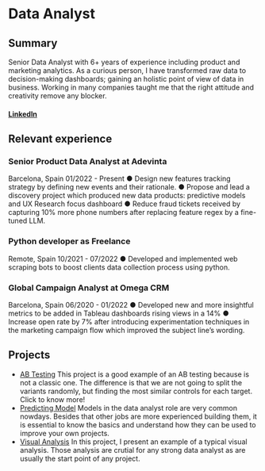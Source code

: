 # Data Analyst

## Summary
Senior Data Analyst with 6+ years of experience including product and marketing analytics. As a curious
person, I have transformed raw data to decision-making dashboards; gaining an holistic point of view of data
in business. Working in many companies taught me that the right attitude and creativity remove any blocker.

#### [LinkedIn]("https://www.linkedin.com/in/ramón-mariño-solís-490585131/")

## Relevant experience
### **Senior Product Data Analyst** at Adevinta
  Barcelona, Spain 01/2022 - Present
● Design new features tracking strategy by defining new events and their rationale.
● Propose and lead a discovery project which produced new data products: predictive models and UX Research focus dashboard
● Reduce fraud tickets received by capturing 10% more phone numbers after replacing feature regex by a fine-tuned LLM.
### **Python developer** as Freelance
  Remote, Spain 10/2021 - 07/2022
● Developed and implemented web scraping bots to boost clients data collection process using python.
### **Global Campaign Analyst** at Omega CRM
  Barcelona, Spain 06/2020 - 01/2022
● Developed new and more insightful metrics to be added in Tableau dashboards rising views in a 14%
● Increase open rate by 7% after introducing experimentation techniques in the marketing campaign flow which improved the subject line’s wording.

## Projects

- [AB Testing](https://github.com/RMarinoS/portfolio/blob/main/ab_test_round_roasted_matched_pairs.py)
  This project is a good example of an AB testing because is not a classic one.
  The difference is that we are not going to split the variants randomly, but finding the most similar controls for each target. Click to know more!
- [Predicting Model](https://github.com/RMarinoS/portfolio/blob/main/loans_prediction_model.py)
  Models in the data analyst role are very common nowdays. Besides that other jobs are more experienced building them, it is essential to know the basics and understand how they can be 
  used to improve your own projects.
- [Visual Analysis](https://github.com/RMarinoS/portfolio/blob/main/go_bike_%20visual_analysis-presentation.ipynb)
  In this project, I present an example of a typical visual analysis. Those analysis are crutial for any strong data analyst as are usually the start point of any project.  
  
